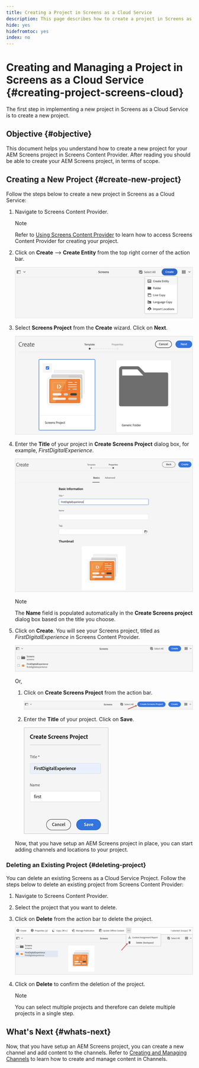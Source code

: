 ```yaml
---
title: Creating a Project in Screens as a Cloud Service
description: This page describes how to create a project in Screens as a Cloud Service.
hide: yes
hidefromtoc: yes
index: no
---
```


# Creating and Managing a Project in Screens as a Cloud Service {#creating-project-screens-cloud}

The first step in implementing a new project in Screens as a Cloud Service is to create a new project.

## Objective {#objective}

This document helps you understand how to create a new project for your AEM Screens project in Screens Content Provider. After reading you should be able to create your AEM Screens project, in terms of scope.

## Creating a New Project {#create-new-project}

Follow the steps below to create a new project in Screens as a Cloud Service:

1. Navigate to Screens Content Provider.

   >[!NOTE]
   >Refer to [Using Screens Content Provider](/help/screens-cloud/setting-up-project/using-screens-content-provider.md) to learn how to access Screens Content Provider for creating your project.

1. Click on **Create** --> **Create Entity** from the top right corner of the action bar.

   ![](/help/screens-cloud/assets/create-content/create-project1.png)

1. Select **Screens Project** from the **Create** wizard. Click on **Next**.

   ![](/help/screens-cloud/assets/create-content/create-project2.png)

1. Enter the **Title** of your project in **Create Screens Project** dialog box, for example, *FirstDigitalExperience*.

   ![](/help/screens-cloud/assets/create-content/create-project3.png)
   
   >[!NOTE]
   >The **Name** field is populated automatically in the **Create Screens project** dialog box based on the title you choose.

1. Click on **Create**. You will see your Screens project, titled as *FirstDigitalExperience* in Screens Content Provider.

   ![](/help/screens-cloud/assets/create-content/create-project4.png)


   Or,

   1. Click on **Create Screens Project** from the action bar.

      ![](/help/screens-cloud/assets/create-content/create-project7.png)

   1. Enter the **Title** of your project. Click on **Save**.

      ![](/help/screens-cloud/assets/create-content/create-project6.png)

   Now, that you have setup an AEM Screens project in place, you can start adding channels and locations to your project.

### Deleting an Existing Project {#deleting-project}

You can  delete an existing Screens as a Cloud Service Project.
Follow the steps below to delete an existing project from Screens Content Provider:

1. Navigate to Screens Content Provider.
1. Select the project that you want  to delete.
1. Click on **Delete** from the action bar to delete the project.

   ![](/help/screens-cloud/assets/create-content/create-project5.png)

1. Click on **Delete** to confirm the deletion of the project.

   >[!NOTE]
   >You can select multiple projects and therefore can delete multiple projects in a single step.

## What's Next {#whats-next}

Now, that you have setup an AEM Screens project, you can create a new channel and add content to the channels. Refer to [Creating and Managing Channels](/help/screens-cloud/creating-content/creating-channels-screens-cloud.md) to learn how to create and manage content in Channels.